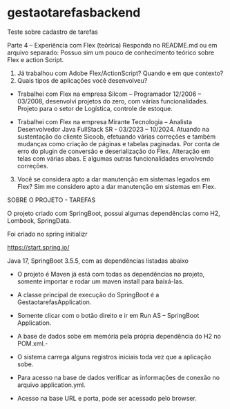# gestaotarefasbackend

Teste sobre cadastro de tarefas

Parte 4 – Experiência com Flex (teórica) Responda no README.md ou em arquivo separado: Possuo sim um pouco de conhecimento teórico sobre Flex e action Script.


1. Já trabalhou com Adobe Flex/ActionScript? Quando e em que contexto? 
2. Quais tipos de aplicações você desenvolveu? 

- Trabalhei com Flex na empresa Silcom – Programador 12/2006 – 03/2008, desenvolvi projetos do zero, com várias funcionalidades. Projeto para o setor de Logística, controle de estoque.

- Trabalhei com Flex na empresa Mirante Tecnologia – Analista Desenvolvedor Java FullStack SR - 03/2023 – 10/2024. Atuando na sustentação do cliente Sicoob, efetuando várias correções e também mudanças como criação de páginas e tabelas paginadas. Por conta de erro do plugin de conversão e deserialização do Flex. Alteração em telas com várias abas. E algumas outras funcionalidades envolvendo correções.

3. Você se considera apto a dar manutenção em sistemas legados em Flex? 
Sim me considero apto a dar manutenção em sistemas em Flex.


SOBRE O PROJETO - TAREFAS

O projeto criado com SpringBoot, possui algumas dependências como H2, Lombook, SpringData.



Foi criado no spring initializr



https://start.spring.io/

Java 17, SpringBoot 3.5.5, com as dependências listadas abaixo



- O projeto é Maven já está com todas as dependências no projeto, somente importar e rodar um maven install para baixá-las.
- A classe principal de execução do SpringBoot é a GestaotarefasApplication.
- Somente clicar com o botão direito e ir em Run AS – SpringBoot Application.

- A base de dados sobe em memória pela própria dependência do H2 no POM.xml.-
- O sistema carrega alguns registros iniciais toda vez que a aplicação sobe.

- Para acesso na base de dados verificar as informações de conexão no arquivo application.yml.

- Acesso na base URL e porta, pode ser acessado pelo browser.





